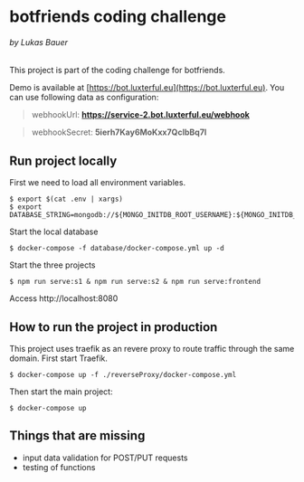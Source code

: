 # botfriends coding challenge

###### by Lukas Bauer

This project is part of the coding challenge for botfriends.

Demo is available at [https://bot.luxterful.eu](https://bot.luxterful.eu). You can use following data as configuration:

> webhookUrl: **https://service-2.bot.luxterful.eu/webhook**

> webhookSecret: **5ierh7Kay6MoKxx7QclbBq7I**

## Run project locally

First we need to load all environment variables.

```
$ export $(cat .env | xargs)
$ export DATABASE_STRING=mongodb://${MONGO_INITDB_ROOT_USERNAME}:${MONGO_INITDB_ROOT_PASSWORD}@localhost:27017/
```

Start the local database

```
$ docker-compose -f database/docker-compose.yml up -d
```

Start the three projects

```
$ npm run serve:s1 & npm run serve:s2 & npm run serve:frontend
```

Access http://localhost:8080

## How to run the project in production

This project uses traefik as an revere proxy to route traffic through the same domain. First start Traefik.

```
$ docker-compose up -f ./reverseProxy/docker-compose.yml
```

Then start the main project:

```
$ docker-compose up
```

## Things that are missing

- input data validation for POST/PUT requests
- testing of functions
